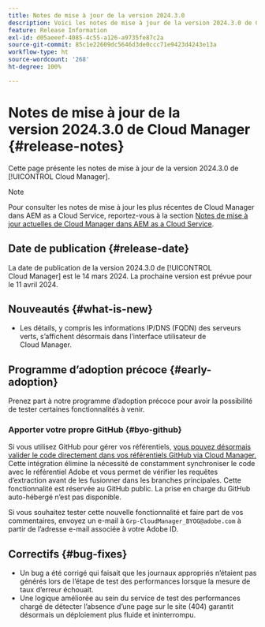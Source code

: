 ```yaml
---
title: Notes de mise à jour de la version 2024.3.0
description: Voici les notes de mise à jour de la version 2024.3.0 de Cloud Manager.
feature: Release Information
exl-id: d05aeeef-4085-4c55-a126-a9735fe87c2a
source-git-commit: 85c1e22609dc5646d3de0ccc71e9423d4243e13a
workflow-type: ht
source-wordcount: '268'
ht-degree: 100%

---
```



# Notes de mise à jour de la version 2024.3.0 de Cloud Manager {#release-notes}

Cette page présente les notes de mise à jour de la version 2024.3.0 de [!UICONTROL Cloud Manager].

>[!NOTE]
>
>Pour consulter les notes de mise à jour les plus récentes de Cloud Manager dans AEM as a Cloud Service, reportez-vous à la section [Notes de mise à jour actuelles de Cloud Manager dans AEM as a Cloud Service](https://experienceleague.adobe.com/docs/experience-manager-cloud-service/content/implementing/using-cloud-manager/release-notes-cloud-manager/release-notes-cm-current.html?lang=fr).

## Date de publication {#release-date}

La date de publication de la version 2024.3.0 de [!UICONTROL Cloud Manager] est le 14 mars 2024. La prochaine version est prévue pour le 11 avril 2024.

## Nouveautés {#what-is-new}

* Les détails, y compris les informations IP/DNS (FQDN) des serveurs verts, s’affichent désormais dans l’interface utilisateur de Cloud Manager.

## Programme d’adoption précoce {#early-adoption}

Prenez part à notre programme d’adoption précoce pour avoir la possibilité de tester certaines fonctionnalités à venir.

### Apporter votre propre GitHub {#byo-github}

Si vous utilisez GitHub pour gérer vos référentiels, [vous pouvez désormais valider le code directement dans vos référentiels GitHub via Cloud Manager.](/help/managing-code/private-repositories.md) Cette intégration élimine la nécessité de constamment synchroniser le code avec le référentiel Adobe et vous permet de vérifier les requêtes d’extraction avant de les fusionner dans les branches principales. Cette fonctionnalité est réservée au GitHub public. La prise en charge du GitHub auto-hébergé n’est pas disponible.

Si vous souhaitez tester cette nouvelle fonctionnalité et faire part de vos commentaires, envoyez un e-mail à `Grp-CloudManager_BYOG@adobe.com` à partir de l’adresse e-mail associée à votre Adobe ID.

## Correctifs {#bug-fixes}

* Un bug a été corrigé qui faisait que les journaux appropriés n’étaient pas générés lors de l’étape de test des performances lorsque la mesure de taux d’erreur échouait.
* Une logique améliorée au sein du service de test des performances chargé de détecter l’absence d’une page sur le site (404) garantit désormais un déploiement plus fluide et ininterrompu.
